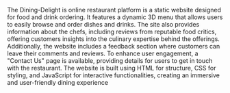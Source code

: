 
The Dining-Delight is online restaurant platform is a static website designed for food and drink ordering. It features a dynamic 3D menu that allows users to easily browse and order dishes and drinks. The site also provides information about the chefs, including reviews from reputable food critics, offering customers insights into the culinary expertise behind the offerings. Additionally, the website includes a feedback section where customers can leave their comments and reviews. To enhance user engagement, a "Contact Us" page is available, providing details for users to get in touch with the restaurant. The website is built using HTML for structure, CSS for styling, and JavaScript for interactive functionalities, creating an immersive and user-friendly dining experience
